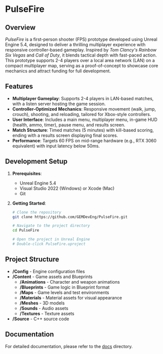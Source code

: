 # PulseFire

## Overview
*PulseFire* is a first-person shooter (FPS) prototype developed using Unreal Engine 5.4, designed to deliver a thrilling multiplayer experience with responsive controller-based gameplay. Inspired by *Tom Clancy's Rainbow Six Vegas* and *Call of Duty*, it blends tactical depth with fast-paced action. This prototype supports 2-4 players over a local area network (LAN) on a compact multiplayer map, serving as a proof-of-concept to showcase core mechanics and attract funding for full development.

## Features
- **Multiplayer Gameplay**: Supports 2-4 players in LAN-based matches, with a listen server hosting the game session.
- **Controller-Optimized Mechanics**: Responsive movement (walk, jump, crouch), shooting, and reloading, tailored for Xbox-style controllers.
- **User Interface**: Includes a main menu, multiplayer menu, in-game HUD (health, ammo, timer), pause menu, and results screen.
- **Match Structure**: Timed matches (5 minutes) with kill-based scoring, ending with a results screen displaying final scores.
- **Performance**: Targets 60 FPS on mid-range hardware (e.g., RTX 3060 equivalent) with input latency below 50ms.

## Development Setup
1. **Prerequisites**:
   - Unreal Engine 5.4
   - Visual Studio 2022 (Windows) or Xcode (Mac)
   - Git

2. **Getting Started**:
   ```bash
   # Clone the repository
   git clone https://github.com/GEMDevEng/PulseFire.git
   
   # Navigate to the project directory
   cd PulseFire
   
   # Open the project in Unreal Engine
   # Double-click PulseFire.uproject
   ```

## Project Structure
- **/Config** - Engine configuration files
- **/Content** - Game assets and Blueprints
  - **/Animations** - Character and weapon animations
  - **/Blueprints** - Game logic in Blueprint format
  - **/Maps** - Game levels and test environments
  - **/Materials** - Material assets for visual appearance
  - **/Meshes** - 3D models
  - **/Sounds** - Audio assets
  - **/Textures** - Texture assets
- **/Source** - C++ source code

## Documentation
For detailed documentation, please refer to the [docs](../docs) directory.
